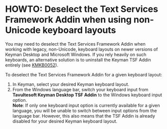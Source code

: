# HOWTO: Deselect the Text Services Framework Addin when using non-Unicode keyboard layouts

<p>You may need to deselect the Text Services Framework Addin when working with legacy, non-Unicode, keyboard layouts on newer versions of Keyman Desktop and Microsoft Windows. If you rely heavily on such keyboards, an alternative solution is to uninstall the Keyman TSF Addin entirely (see <a href='/kb/?id=52'>KMKB0052</a>).</p>

<p>To deselect the Text Services Framework Addin for a given keyboard layout:</p>
<ol>
<li>In Keyman, select your desired Keyman keyboard layout.</li>
<li>From the Windows language bar, switch your keyboard input from <b>Tavultesoft Keyman Desktop TSF Addin</b> to the Windows keyboard input option.
<br/><b>Note</b>: If only one keyboard input option is currently available for a given language, you will be unable to switch between input options from the language bar. However, this also means that the TSF Addin is already disabled for your desired Keyman keyboard layout.</li>
</ol>

